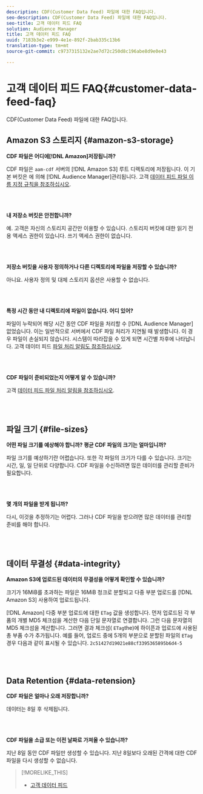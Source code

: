 ```yaml
---
description: CDF(Customer Data Feed) 파일에 대한 FAQ입니다.
seo-description: CDF(Customer Data Feed) 파일에 대한 FAQ입니다.
seo-title: 고객 데이터 피드 FAQ
solution: Audience Manager
title: 고객 데이터 피드 FAQ
uuid: 7183b3e2-e999-4e1e-892f-2bab335c13b6
translation-type: tm+mt
source-git-commit: c9737315132e2ae7d72c250d8c196abe8d9e0e43

---
```



# 고객 데이터 피드 FAQ{#customer-data-feed-faq}

CDF(Customer Data Feed) 파일에 대한 FAQ입니다.

## Amazon S3 스토리지 {#amazon-s3-storage}

**CDF 파일은 어디에[!DNL Amazon]저장됩니까?**

CDF 파일은 `aam-cdf` 서버의 [!DNL Amazon S3] 루트 디렉토리에 저장됩니다. 이 기본 버킷은 에 의해 [!DNL Audience Manager]관리됩니다. 고객 [데이터 피드 파일 이름 지정 규칙을 참조하십시오](../features/cdf-files.md#cdf-naming-conventions).

<br> 

**내 저장소 버킷은 안전합니까?**

예. 고객은 자신의 스토리지 공간만 이용할 수 있습니다. 스토리지 버킷에 대한 읽기 전용 액세스 권한이 있습니다. 쓰기 액세스 권한이 없습니다.

<br> 

**저장소 버킷을 사용자 정의하거나 다른 디렉토리에 파일을 저장할 수 있습니까?**

아니요. 사용자 정의 및 대체 스토리지 옵션은 사용할 수 없습니다.

<br> 

**특정 시간 동안 내 디렉토리에 파일이 없습니다. 어디 있어?**

파일이 누락되어 해당 시간 동안 CDF 파일을 처리할 수 [!DNL Audience Manager] 없었습니다. 이는 일반적으로 서버에서 CDF 파일 처리가 지연될 때 발생합니다. 이 경우 파일이 손실되지 않습니다. 시스템이 따라잡을 수 있게 되면 시간별 차후에 나타납니다. 고객 데이터 피드 [파일 처리 알림도 참조하십시오](../features/cdf-files.md#cdf-file-processing-notifications).

<br> 

**CDF 파일이 준비되었는지 어떻게 알 수 있습니까?**

고객 [데이터 피드 파일 처리 알림을 참조하십시오](../features/cdf-files.md#cdf-file-processing-notifications).

<br> 

## 파일 크기 {#file-sizes}

**어떤 파일 크기를 예상해야 합니까? 평균 CDF 파일의 크기는 얼마입니까?**

파일 크기를 예상하기란 어렵습니다. 또한 각 파일의 크기가 다를 수 있습니다. 크기는 시간, 일, 일 단위로 다양합니다. CDF 파일을 수신하려면 많은 데이터를 관리할 준비가 필요합니다.

<br> 

**몇 개의 파일을 받게 됩니까?**

다시, 이것을 추정하기는 어렵다. 그러나 CDF 파일을 받으려면 많은 데이터를 관리할 준비를 해야 합니다.

<br> 

## 데이터 무결성 {#data-integrity}

**Amazon S3에 업로드된 데이터의 무결성을 어떻게 확인할 수 있습니까?**

크기가 16MiB를 초과하는 파일은 16MiB 청크로 분할되고 다중 부분 업로드를 [!DNL Amazon S3] 사용하여 업로드됩니다.

[!DNL Amazon] 다중 부분 업로드에 대한 `ETag` 값을 생성합니다. 먼저 업로드된 각 부품의 개별 MD5 체크섬을 계산한 다음 단일 문자열로 연결합니다. 그런 다음 문자열의 MD5 체크섬을 계산합니다. 그러면 결과 체크섬( `ETag`the)에 하이픈과 업로드에 사용된 총 부품 수가 추가됩니다. 예를 들어, 업로드 중에 5개의 부분으로 분할된 파일의 `ETag` 경우 다음과 같이 표시될 수 있습니다. `2c51427d19021e88cf3395365895b6d4-5`

<br> 

## Data Retention {#data-retension}

**CDF 파일은 얼마나 오래 저장합니까?**

데이터는 8일 후 삭제됩니다.

<br> 

**CDF 파일을 소급 또는 이전 날짜로 가져올 수 있습니까?**

지난 8일 동안 CDF 파일만 생성할 수 있습니다. 지난 8일보다 오래된 간격에 대한 CDF 파일을 다시 생성할 수 없습니다.

>[!MORELIKE_THIS]
>
>* [고객 데이터 피드](../features/cdf-files.md)

